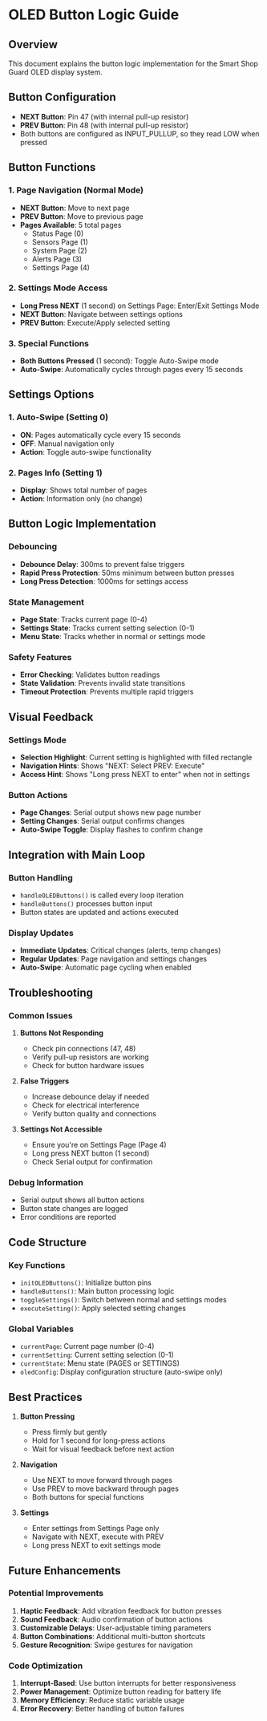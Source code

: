 # OLED Button Logic Guide

## Overview
This document explains the button logic implementation for the Smart Shop Guard OLED display system.

## Button Configuration
- **NEXT Button**: Pin 47 (with internal pull-up resistor)
- **PREV Button**: Pin 48 (with internal pull-up resistor)
- Both buttons are configured as INPUT_PULLUP, so they read LOW when pressed

## Button Functions

### 1. Page Navigation (Normal Mode)
- **NEXT Button**: Move to next page
- **PREV Button**: Move to previous page
- **Pages Available**: 5 total pages
  - Status Page (0)
  - Sensors Page (1)
  - System Page (2)
  - Alerts Page (3)
  - Settings Page (4)

### 2. Settings Mode Access
- **Long Press NEXT** (1 second) on Settings Page: Enter/Exit Settings Mode
- **NEXT Button**: Navigate between settings options
- **PREV Button**: Execute/Apply selected setting

### 3. Special Functions
- **Both Buttons Pressed** (1 second): Toggle Auto-Swipe mode
- **Auto-Swipe**: Automatically cycles through pages every 15 seconds

## Settings Options

### 1. Auto-Swipe (Setting 0)
- **ON**: Pages automatically cycle every 15 seconds
- **OFF**: Manual navigation only
- **Action**: Toggle auto-swipe functionality

### 2. Pages Info (Setting 1)
- **Display**: Shows total number of pages
- **Action**: Information only (no change)

## Button Logic Implementation

### Debouncing
- **Debounce Delay**: 300ms to prevent false triggers
- **Rapid Press Protection**: 50ms minimum between button presses
- **Long Press Detection**: 1000ms for settings access

### State Management
- **Page State**: Tracks current page (0-4)
- **Settings State**: Tracks current setting selection (0-1)
- **Menu State**: Tracks whether in normal or settings mode

### Safety Features
- **Error Checking**: Validates button readings
- **State Validation**: Prevents invalid state transitions
- **Timeout Protection**: Prevents multiple rapid triggers

## Visual Feedback

### Settings Mode
- **Selection Highlight**: Current setting is highlighted with filled rectangle
- **Navigation Hints**: Shows "NEXT: Select PREV: Execute"
- **Access Hint**: Shows "Long press NEXT to enter" when not in settings

### Button Actions
- **Page Changes**: Serial output shows new page number
- **Setting Changes**: Serial output confirms changes
- **Auto-Swipe Toggle**: Display flashes to confirm change

## Integration with Main Loop

### Button Handling
- `handleOLEDButtons()` is called every loop iteration
- `handleButtons()` processes button input
- Button states are updated and actions executed

### Display Updates
- **Immediate Updates**: Critical changes (alerts, temp changes)
- **Regular Updates**: Page navigation and settings changes
- **Auto-Swipe**: Automatic page cycling when enabled

## Troubleshooting

### Common Issues
1. **Buttons Not Responding**
   - Check pin connections (47, 48)
   - Verify pull-up resistors are working
   - Check for button hardware issues

2. **False Triggers**
   - Increase debounce delay if needed
   - Check for electrical interference
   - Verify button quality and connections

3. **Settings Not Accessible**
   - Ensure you're on Settings Page (Page 4)
   - Long press NEXT button (1 second)
   - Check Serial output for confirmation

### Debug Information
- Serial output shows all button actions
- Button state changes are logged
- Error conditions are reported

## Code Structure

### Key Functions
- `initOLEDButtons()`: Initialize button pins
- `handleButtons()`: Main button processing logic
- `toggleSettings()`: Switch between normal and settings modes
- `executeSetting()`: Apply selected setting changes

### Global Variables
- `currentPage`: Current page number (0-4)
- `currentSetting`: Current setting selection (0-1)
- `currentState`: Menu state (PAGES or SETTINGS)
- `oledConfig`: Display configuration structure (auto-swipe only)

## Best Practices

1. **Button Pressing**
   - Press firmly but gently
   - Hold for 1 second for long-press actions
   - Wait for visual feedback before next action

2. **Navigation**
   - Use NEXT to move forward through pages
   - Use PREV to move backward through pages
   - Both buttons for special functions

3. **Settings**
   - Enter settings from Settings Page only
   - Navigate with NEXT, execute with PREV
   - Long press NEXT to exit settings mode

## Future Enhancements

### Potential Improvements
1. **Haptic Feedback**: Add vibration feedback for button presses
2. **Sound Feedback**: Audio confirmation of button actions
3. **Customizable Delays**: User-adjustable timing parameters
4. **Button Combinations**: Additional multi-button shortcuts
5. **Gesture Recognition**: Swipe gestures for navigation

### Code Optimization
1. **Interrupt-Based**: Use button interrupts for better responsiveness
2. **Power Management**: Optimize button reading for battery life
3. **Memory Efficiency**: Reduce static variable usage
4. **Error Recovery**: Better handling of button failures 